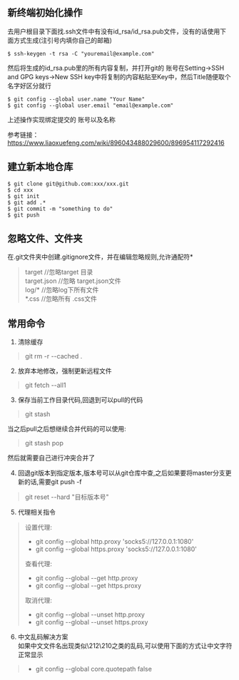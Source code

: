 ## 新终端初始化操作
去用户根目录下面找.ssh文件中有没有id_rsa/id_rsa.pub文件，没有的话使用下面方式生成(注引号内填你自己的邮箱)  
```
$ ssh-keygen -t rsa -C "youremail@example.com"
```
然后将生成的id_rsa.pub里的所有内容复制，并打开git的 账号在Setting->SSH and GPG keys->New SSH key中将复制的内容粘贴至Key中，然后Title随便取个名字好区分就行  
```
$ git config --global user.name "Your Name"  
$ git config --global user.email "email@example.com"
```
上述操作实现绑定提交的 账号以及名称  

参考链接：https://www.liaoxuefeng.com/wiki/896043488029600/896954117292416  

## 建立新本地仓库
```
$ git clone git@github.com:xxx/xxx.git
$ cd xxx
$ git init
$ git add .*
$ git commit -m "something to do"
$ git push 
```

## 忽略文件、文件夹
在.git文件夹中创建.gitignore文件，并在编辑忽略规则,允许通配符*  
> target //忽略target 目录  
> target.json //忽略 target.json文件  
> log/* //忽略log下所有文件  
> *.css //忽略所有 .css文件  

## 常用命令
1. 清除缓存  
> git rm -r --cached .  

2. 放弃本地修改，强制更新远程文件  
> git fetch --all1  

3. 保存当前工作目录代码,回退到可以pull的代码  
> git stash  

当之后pull之后想继续合并代码的可以使用:
> git stash pop  

然后就需要自己进行冲突合并了  


4. 回退git版本到指定版本,版本号可以从git仓库中查,之后如果要将master分支更新的话,需要git push -f  
> git reset --hard "目标版本号"  

5. 代理相关指令
> 设置代理:  
>+ git config --global http.proxy 'socks5://127.0.0.1:1080'    
>+ git config --global https.proxy 'socks5://127.0.0.1:1080'   
>  
> 查看代理:  
>+ git config --global --get http.proxy  
>+ git config --global --get https.proxy  
>  
>取消代理:  
>+ git config --global --unset http.proxy   
>+ git config --global --unset https.proxy    

6. 中文乱码解决方案  
如果中文文件名出现类似\212\210之类的乱码,可以使用下面的方式让中文字符正常显示  
>+ git config --global core.quotepath false   


